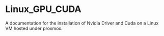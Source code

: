 # Linux_GPU_CUDA
A documentation for the installation of Nvidia Driver and Cuda on a Linux VM hosted under proxmox.
